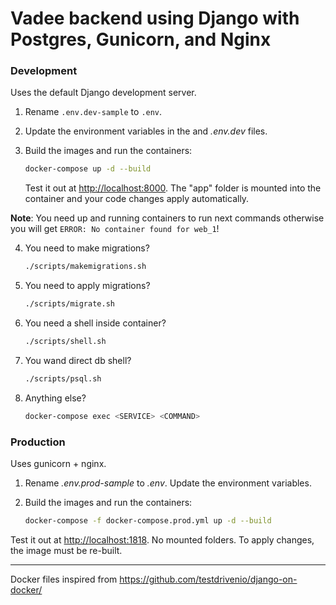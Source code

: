 # Vadee backend using Django with Postgres, Gunicorn, and Nginx

### Development

Uses the default Django development server.

1. Rename `.env.dev-sample` to `.env`.
2. Update the environment variables in the and _.env.dev_ files.
3. Build the images and run the containers:

   ```sh
   docker-compose up -d --build
   ```

   Test it out at [http://localhost:8000](http://localhost:8000). The "app" folder is mounted into the container and your code changes apply automatically.

**Note**: You need up and running containers to run next commands otherwise you will get `ERROR: No container found for web_1`!

4. You need to make migrations?

   ```sh
   ./scripts/makemigrations.sh
   ```

5. You need to apply migrations?

   ```sh
   ./scripts/migrate.sh
   ```

6. You need a shell inside container?

   ```sh
   ./scripts/shell.sh
   ```

7. You wand direct db shell?

   ```sh
   ./scripts/psql.sh
   ```

8. Anything else?

   ```sh
   docker-compose exec <SERVICE> <COMMAND>
   ```

### Production

Uses gunicorn + nginx.

1. Rename _.env.prod-sample_ to _.env_. Update the environment variables.
2. Build the images and run the containers:

   ```sh
   docker-compose -f docker-compose.prod.yml up -d --build
   ```

Test it out at [http://localhost:1818](http://localhost:1818). No mounted folders. To apply changes, the image must be re-built.

---

Docker files inspired from https://github.com/testdrivenio/django-on-docker/
